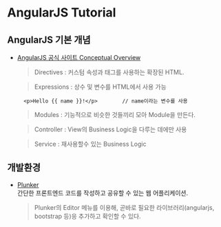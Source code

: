 # AngularJS Tutorial

## AngularJS 기본 개념
- [AngularJS 공식 사이트 Conceptual Overview](https://docs.angularjs.org/guide/concepts)

    > Directives : 커스텀 속성과 태그를 사용하는 확장된 HTML.
    
    > Expressions : 상수 및 변수를 HTML에서 사용 가능

        <p>Hello {{ name }}!</p>        // name이라는 변수를 사용
    
    > Modules : 기능적으로 비슷한 것들끼리 모아 Module을 만든다.

    > Controller : View의 Business Logic을 다루는 데에만 사용

    > Service : 재사용할수 있는 Business Logic

## 개발환경

- [Plunker](https://plnkr.co/)<br>
간단한 프론트엔드 코드를 작성하고 공유할 수 있는 웹 어플리케이션.
    > Plunker의 Editor 메뉴를 이용해, 곧바로 필요한 라이브러리(angularjs, bootstrap 등)응 추가하고 확인할 수 있다.
